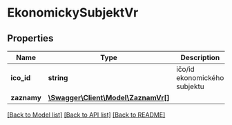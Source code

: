 # EkonomickySubjektVr

## Properties
Name | Type | Description | Notes
------------ | ------------- | ------------- | -------------
**ico_id** | **string** | ičo/id ekonomického subjektu | [optional] 
**zaznamy** | [**\Swagger\Client\Model\ZaznamVr[]**](ZaznamVr.md) |  | [optional] 

[[Back to Model list]](../../README.md#documentation-for-models) [[Back to API list]](../../README.md#documentation-for-api-endpoints) [[Back to README]](../../README.md)

